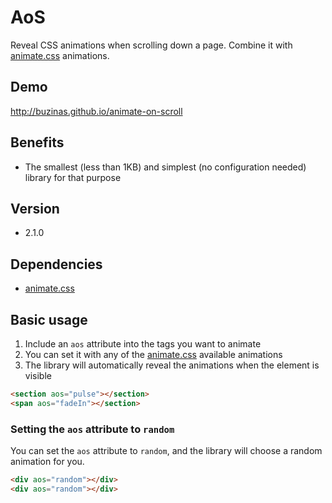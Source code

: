 # AoS
Reveal CSS animations when scrolling down a page. Combine it with [animate.css](https://github.com/daneden/animate.css) animations.

## Demo
http://buzinas.github.io/animate-on-scroll

## Benefits
- The smallest (less than 1KB) and simplest (no configuration needed) library for that purpose

## Version
- 2.1.0

## Dependencies
- [animate.css](https://github.com/daneden/animate.css)

## Basic usage
1. Include an `aos` attribute into the tags you want to animate
2. You can set it with any of the [animate.css](http://daneden.github.io/animate.css/) available animations
3. The library will automatically reveal the animations when the element is visible
```html
<section aos="pulse"></section>
<span aos="fadeIn"></section>
```

### Setting the `aos` attribute to `random`
You can set the `aos` attribute to `random`, and the library will choose a random animation for you.
```html
<div aos="random"></div>
<div aos="random"></div>
```
